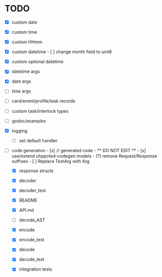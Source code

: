 # TODO

- [x] custom date
- [x] custom time
- [x] custom HHmm
- [x] custom datetime
      - [ ] change month field to uint8
- [x] custom optional datetime
- [x] datetime args
- [x] date args
- [ ] time args
- [ ] card/event/profile/task records
- [ ] custom task/interlock types
- [ ] godoc/examples
- [x] logging
    - [ ] set default handler

- [ ] code generation
      - [x] // generated code - ** DO NOT EDIT **
      - [x] use/extend uhppoted-codegen models
      - (?) remove Request/Response suffixes
      - [ ] Replace TestArg with Arg

   - [x] response structs
   - [x] decoder
   - [x] decoder_test
   - [x] README
   - [x] API.md
   - [ ] decode_AST

   - [x] encode
   - [x] encode_test
   - [x] decode
   - [x] decode_test
   - [x] integration tests

